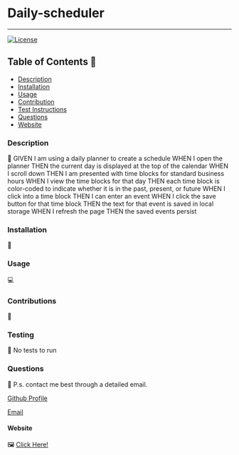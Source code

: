 
  # Daily-scheduler
_____
  [![License](https://img.shields.io/badge/License-MIT-brightgreen.svg)](https://opensource.org/licenses/MIT)

  ## Table of Contents 🔎
  - [Description](#description)
  - [Installation](#installation)
  - [Usage](#usage)
  - [Contribution](#contributions)
  - [Test Instructions](#testing)
  - [Questions](#questions)
  - [Website](#website)

  ### Description
  📖
    GIVEN I am using a daily planner to create a schedule
    WHEN I open the planner
    THEN the current day is displayed at the top of the calendar
    WHEN I scroll down
    THEN I am presented with time blocks for standard business hours
    WHEN I view the time blocks for that day
    THEN each time block is color-coded to indicate whether it is in the past, present, or future
    WHEN I click into a time block
    THEN I can enter an event
    WHEN I click the save button for that time block
    THEN the text for that event is saved in local storage
    WHEN I refresh the page
    THEN the saved events persist

  ### Installation

  💾


  ### Usage

  💻


  ### Contributions

  🔗
    

  ### Testing
  
  🧪
    No tests to run

  ### Questions 
  📨
    P.s. contact me best through a detailed email.

  [Github Profile](https://github.com/moonman9)

  [Email](mailto:zzepold97@gmail.com)
  
  #### Website
  🖼️
  [Click Here!](https://moonman9.github.io/daily-scheduler/)

